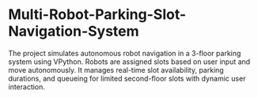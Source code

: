 # Multi-Robot-Parking-Slot-Navigation-System
The project simulates autonomous robot navigation in a 3-floor parking system using VPython. Robots are assigned slots based on user input and move autonomously. It manages real-time slot availability, parking durations, and queueing for limited second-floor slots with dynamic user interaction.
